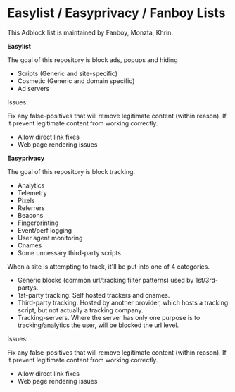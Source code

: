 # Easylist / Easyprivacy / Fanboy Lists

This Adblock list is maintained by Fanboy, Monzta, Khrin.

**Easylist**

The goal of this repository is block ads, popups and hiding 
 - Scripts (Generic and site-specific)
 - Cosmetic (Generic and domain specific)
 - Ad servers

Issues:

Fix any false-positives that will remove legitimate content (within reason). If it prevent legitimate content from working correctly.
 - Allow direct link fixes
 - Web page rendering issues

**Easyprivacy**

The goal of this repository is block tracking.
 - Analytics
 - Telemetry
 - Pixels
 - Referrers
 - Beacons
 - Fingerprinting
 - Event/perf logging
 - User agent monitoring
 - Cnames
 - Some unnessary third-party scripts
 
When a site is attempting to track, it'll be put into one of 4 categories.
 - Generic blocks (common url/tracking filter patterns) used by 1st/3rd-partys.
 - 1st-party tracking. Self hosted trackers and cnames.
 - Third-party tracking. Hosted by another provider, which hosts a tracking script, but not actually a tracking company.
 - Tracking-servers. Where the server has only one purpose is to tracking/analytics the user, will be blocked the url level.

Issues:

Fix any false-positives that will remove legitimate content (within reason). If it prevent legitimate content from working correctly.
 - Allow direct link fixes
 - Web page rendering issues
